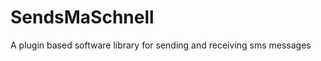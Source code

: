 SendsMaSchnell
==============

A plugin based software library for sending and receiving sms messages